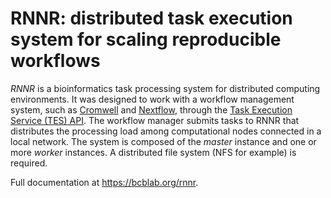 # RNNR: distributed task execution system for scaling reproducible workflows

*RNNR* is a bioinformatics task processing system for distributed computing environments.
It was designed to work with a workflow management system, such as [Cromwell](https://github.com/broadinstitute/cromwell) and [Nextflow](https://www.nextflow.io/), through the [Task Execution Service (TES) API](https://github.com/ga4gh/task-execution-schemas).
The workflow manager submits tasks to RNNR that distributes the processing load among computational nodes connected in a local network.
The system is composed of the *master* instance and one or more *worker* instances.
A distributed file system (NFS for example) is required.

Full documentation at <https://bcblab.org/rnnr>.
